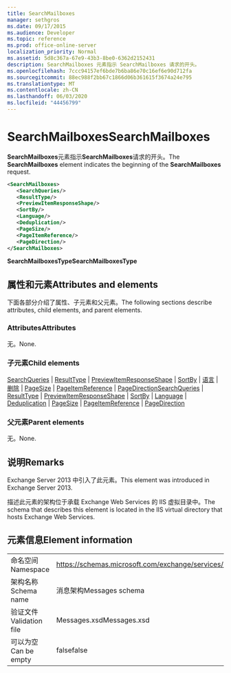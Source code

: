 ```yaml
---
title: SearchMailboxes
manager: sethgros
ms.date: 09/17/2015
ms.audience: Developer
ms.topic: reference
ms.prod: office-online-server
localization_priority: Normal
ms.assetid: 5d8c367a-67e9-43b3-8be0-6362d2152431
description: SearchMailboxes 元素指示 SearchMailboxes 请求的开头。
ms.openlocfilehash: 7ccc94157ef6bde7b6ba86e70c16ef6e90d712fa
ms.sourcegitcommit: 88ec988f2bb67c1866d06b361615f3674a24e795
ms.translationtype: MT
ms.contentlocale: zh-CN
ms.lasthandoff: 06/03/2020
ms.locfileid: "44456799"
---
```

# <a name="searchmailboxes"></a><span data-ttu-id="1c116-103">SearchMailboxes</span><span class="sxs-lookup"><span data-stu-id="1c116-103">SearchMailboxes</span></span>

<span data-ttu-id="1c116-104">**SearchMailboxes**元素指示**SearchMailboxes**请求的开头。</span><span class="sxs-lookup"><span data-stu-id="1c116-104">The **SearchMailboxes** element indicates the beginning of the **SearchMailboxes** request.</span></span> 
  
```XML
<SearchMailboxes>
   <SearchQueries/>
   <ResultType/>
   <PreviewItemResponseShape/>
   <SortBy/>
   <Language/>
   <Deduplication/>
   <PageSize/>
   <PageItemReference/>
   <PageDirection/>
</SearchMailboxes>
```

 <span data-ttu-id="1c116-105">**SearchMailboxesType**</span><span class="sxs-lookup"><span data-stu-id="1c116-105">**SearchMailboxesType**</span></span>
## <a name="attributes-and-elements"></a><span data-ttu-id="1c116-106">属性和元素</span><span class="sxs-lookup"><span data-stu-id="1c116-106">Attributes and elements</span></span>

<span data-ttu-id="1c116-107">下面各部分介绍了属性、子元素和父元素。</span><span class="sxs-lookup"><span data-stu-id="1c116-107">The following sections describe attributes, child elements, and parent elements.</span></span>
  
### <a name="attributes"></a><span data-ttu-id="1c116-108">Attributes</span><span class="sxs-lookup"><span data-stu-id="1c116-108">Attributes</span></span>

<span data-ttu-id="1c116-109">无。</span><span class="sxs-lookup"><span data-stu-id="1c116-109">None.</span></span>
  
### <a name="child-elements"></a><span data-ttu-id="1c116-110">子元素</span><span class="sxs-lookup"><span data-stu-id="1c116-110">Child elements</span></span>

<span data-ttu-id="1c116-111">[SearchQueries](searchqueries.md)  | [ResultType](resulttype.md)  | [PreviewItemResponseShape](previewitemresponseshape.md)  | [SortBy](sortby.md)  | [语言](language.md)  | [删除](deduplication.md)  | [PageSize](pagesize.md)  | [PageItemReference](pageitemreference.md)  | [PageDirection](pagedirection.md)</span><span class="sxs-lookup"><span data-stu-id="1c116-111">[SearchQueries](searchqueries.md) | [ResultType](resulttype.md) | [PreviewItemResponseShape](previewitemresponseshape.md) | [SortBy](sortby.md) | [Language](language.md) | [Deduplication](deduplication.md) | [PageSize](pagesize.md) | [PageItemReference](pageitemreference.md) | [PageDirection](pagedirection.md)</span></span>
  
### <a name="parent-elements"></a><span data-ttu-id="1c116-112">父元素</span><span class="sxs-lookup"><span data-stu-id="1c116-112">Parent elements</span></span>

<span data-ttu-id="1c116-113">无。</span><span class="sxs-lookup"><span data-stu-id="1c116-113">None.</span></span>
  
## <a name="remarks"></a><span data-ttu-id="1c116-114">说明</span><span class="sxs-lookup"><span data-stu-id="1c116-114">Remarks</span></span>

<span data-ttu-id="1c116-115">Exchange Server 2013 中引入了此元素。</span><span class="sxs-lookup"><span data-stu-id="1c116-115">This element was introduced in Exchange Server 2013.</span></span>
  
<span data-ttu-id="1c116-116">描述此元素的架构位于承载 Exchange Web Services 的 IIS 虚拟目录中。</span><span class="sxs-lookup"><span data-stu-id="1c116-116">The schema that describes this element is located in the IIS virtual directory that hosts Exchange Web Services.</span></span>
  
## <a name="element-information"></a><span data-ttu-id="1c116-117">元素信息</span><span class="sxs-lookup"><span data-stu-id="1c116-117">Element information</span></span>

|||
|:-----|:-----|
|<span data-ttu-id="1c116-118">命名空间</span><span class="sxs-lookup"><span data-stu-id="1c116-118">Namespace</span></span>  <br/> |https://schemas.microsoft.com/exchange/services/2006/messages  <br/> |
|<span data-ttu-id="1c116-119">架构名称</span><span class="sxs-lookup"><span data-stu-id="1c116-119">Schema name</span></span>  <br/> |<span data-ttu-id="1c116-120">消息架构</span><span class="sxs-lookup"><span data-stu-id="1c116-120">Messages schema</span></span>  <br/> |
|<span data-ttu-id="1c116-121">验证文件</span><span class="sxs-lookup"><span data-stu-id="1c116-121">Validation file</span></span>  <br/> |<span data-ttu-id="1c116-122">Messages.xsd</span><span class="sxs-lookup"><span data-stu-id="1c116-122">Messages.xsd</span></span>  <br/> |
|<span data-ttu-id="1c116-123">可以为空</span><span class="sxs-lookup"><span data-stu-id="1c116-123">Can be empty</span></span>  <br/> |<span data-ttu-id="1c116-124">false</span><span class="sxs-lookup"><span data-stu-id="1c116-124">false</span></span>  <br/> |
   

